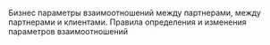 Бизнес параметры взаимоотношений между партнерами, между партнерами и клиентами. Правила определения и изменения параметров взаимоотношений
